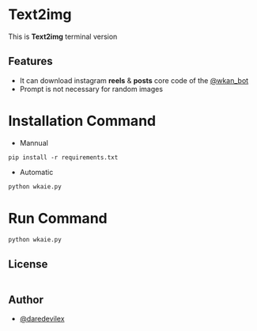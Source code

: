 # Text2img

This is **Text2img** terminal version


## Features

- It can download instagram **reels** & **posts** core code of the [@wkan_bot](https://t.me/wkan_bot)
- Prompt is not necessary for random images

# Installation Command
- Mannual
```pip
pip install -r requirements.txt
```
- Automatic
```python
python wkaie.py
```
# Run Command
```python
python wkaie.py
```

## License

```
```
## Author

- [@daredevilex](https://www.github.com/dare-devil-ex)